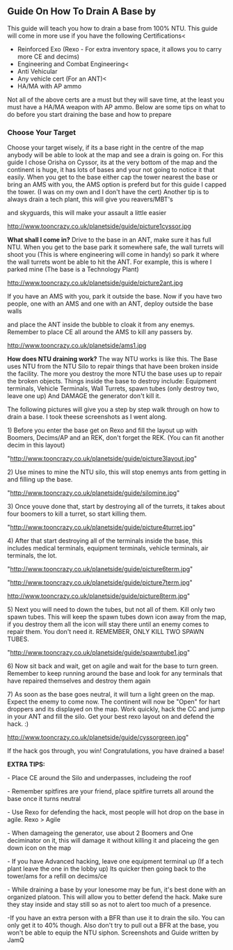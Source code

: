 ## Guide On How To Drain A Base by

This guide will teach you how to drain a base from 100% NTU. This guide will
come in more use if you have the following Certifications\<

- Reinforced Exo (Rexo - For extra inventory space, it allows you to carry more
  CE and decims)
- Engineering and Combat Engineering\<
- Anti Vehicular
- Any vehicle cert (For an ANT)\<
- HA/MA with AP ammo

Not all of the above certs are a must but they will save time, at the least you
must have a HA/MA weapon with AP ammo. Below are some tips on what to do before
you start draining the base and how to prepare

### Choose Your Target

Choose your target wisely, if its a base right in the centre of the map anybody
will be able to look at the map and see a drain is going on. For this guide I
chose Orisha on Cyssor, its at the very bottom of the map and the continent is
huge, it has lots of bases and your not going to notice it that easily. When you
get to the base either cap the tower nearest the base or bring an AMS with you,
the AMS option is preferd but for this guide I capped the tower. (I was on my
own and I don't have the cert) Another tip is to always drain a tech plant, this
will give you reavers/MBT's

</DIV>
<DIV>

and skyguards, this will make your assault a little easier

</DIV>
<DIV>
</DIV>
<DIV>

<http://www.tooncrazy.co.uk/planetside/guide/picture1cyssor.jpg>

</DIV>
<DIV>

<STRONG>What shall I come in?</STRONG> Drive to the base in an ANT, make sure it
has full NTU. When you get to the base park it somewhere safe, the wall turrets
will shoot you (This is where engineering will come in handy) so park it where
the wall turrets wont be able to hit the ANT. For example, this is where I
parked mine (The base is a Technology Plant)

</DIV>
<DIV>
</DIV>
<DIV>

<http://www.tooncrazy.co.uk/planetside/guide/picture2ant.jpg>

</DIV>
<DIV>
</DIV>
<DIV>

If you have an AMS with you, park it outside the base. Now if you have two
people, one with an AMS and one with an ANT, deploy outside the base walls

</DIV>
<DIV>

and place the ANT inside the bubble to cloak it from any enemys. Remember to
place CE all around the AMS to kill any passers by.

</DIV>
<DIV>
</DIV>
<DIV>

<http://www.tooncrazy.co.uk/planetside/ams1.jpg>

</DIV>
<DIV>
</DIV>
<DIV>

<STRONG>How does NTU draining work?</STRONG> The way NTU works is like this. The
Base uses NTU from the NTU Silo to repair things that have been broken inside
the facility. The more you destroy the more NTU the base uses up to repair the
broken objects. Things inside the base to destroy include: Equipment terminals,
Vehicle Terminals, Wall Turrets, spawn tubes (only destroy two, leave one up)
And DAMAGE the generator don't kill it.

</DIV>
<DIV>
</DIV>
<DIV>
</DIV>
<DIV>

The following pictures will give you a step by step walk through on how to drain
a base. I took theese screenshots as I went along.

</DIV>
<DIV>
</DIV>
<DIV>

1\) Before you enter the base get on Rexo and fill the layout up with Boomers,
Decims/AP and an REK, don't forget the REK. (You can fit another decim in this
layout)

</DIV>
<DIV>
</DIV>
<DIV>

"<http://www.tooncrazy.co.uk/planetside/guide/picture3layout.jpg>"

</DIV>
<DIV>
</DIV>
<DIV>

2\) Use mines to mine the NTU silo, this will stop enemys ants from getting in
and filling up the base.

</DIV>
<DIV>
</DIV>
<DIV>

"<http://www.tooncrazy.co.uk/planetside/guide/silomine.jpg>"

</DIV>
<DIV>
</DIV>
<DIV>

3\) Once youve done that, start by destroying all of the turrets, it takes about
four boomers to kill a turret, so start killing them.

</DIV>
<DIV>
</DIV>
<DIV>

"<http://www.tooncrazy.co.uk/planetside/guide/picture4turret.jpg>"

</DIV>
<DIV>
</DIV>
<DIV>

4\) After that start destroying all of the terminals inside the base, this
includes medical terminals, equipment terminals, vehicle terminals, air
terminals, the lot.

</DIV>
<DIV>
</DIV>
<DIV>

"<http://www.tooncrazy.co.uk/planetside/guide/picture6term.jpg>"

</DIV>
<DIV>
</DIV>
<DIV>

"<http://www.tooncrazy.co.uk/planetside/guide/picture7term.jpg>"

</DIV>
<DIV>
</DIV>
<DIV>

<http://www.tooncrazy.co.uk/planetside/guide/picture8term.jpg>"

</DIV>
<DIV>
</DIV>
<DIV>

5\) Next you will need to down the tubes, but not all of them. Kill only two
spawn tubes. This will keep the spawn tubes down icon away from the map, if you
destroy them all the icon will stay there until an enemy comes to repair them.
You don't need it. REMEMBER, ONLY KILL TWO SPAWN TUBES.

</DIV>
<DIV>
</DIV>
<DIV>

"<http://www.tooncrazy.co.uk/planetside/guide/spawntube1.jpg>"

</DIV>
<DIV>
</DIV>
<DIV>

6\) Now sit back and wait, get on agile and wait for the base to turn green.
Remember to keep running around the base and look for any terminals that have
repaired themselves and destroy them again

</DIV>
<DIV>
</DIV>
<DIV>
</DIV>
<DIV>

7\) As soon as the base goes neutral, it will turn a light green on the map.
Expect the enemy to come now. The continent will now be "Open" for hart droppers
and its displayed on the map. Work quickly, hack the CC and jump in your ANT and
fill the silo. Get your best rexo layout on and defend the hack. :)

</DIV>
<DIV>

<http://www.tooncrazy.co.uk/planetside/guide/cyssorgreen.jpg>"

If the hack gos through, you win! Congratulations, you have drained a base!

</DIV>
<DIV>
</DIV>
<DIV>

<STRONG>EXTRA TIPS:</STRONG>

</DIV>
<DIV>

\- Place CE around the Silo and underpasses, includeing the roof

</DIV>
<DIV>

\- Remember spitfires are your friend, place spitfire turrets all around the
base once it turns neutral

</DIV>
<DIV>

\- Use Rexo for defending the hack, most people will hot drop on the base in
agile. Rexo \> Agile

</DIV>
<DIV>

\- When damageing the generator, use about 2 Boomers and One deciminator on it,
this will damage it without killing it and placeing the gen down icon on the map

</DIV>
<DIV>

\- If you have Advanced hacking, leave one equipment terminal up (If a tech
plant leave the one in the lobby up) Its quicker then going back to the
tower/ams for a refill on decims/ce

</DIV>
<DIV>
</DIV>
<DIV>

\- While draining a base by your lonesome may be fun, it's best done with an
organized platoon. This will allow you to better defend the hack. Make sure they
stay inside and stay still so as not to alert too much of a presence.

</DIV>
<DIV>

-If you have an extra person with a BFR than use it to drain the silo. You can
only get it to 40% though. Also don't try to pull out a BFR at the base, you
won't be able to equip the NTU siphon. Screenshots and Guide written by JamQ

</DIV>
<DIV>
</DIV>
